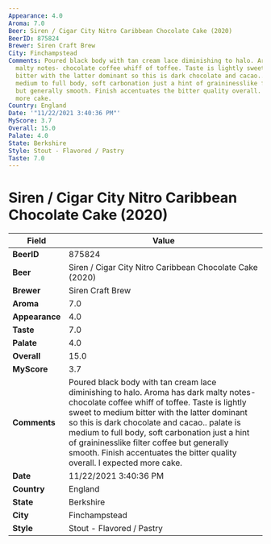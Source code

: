 ```yaml
---
Appearance: 4.0
Aroma: 7.0
Beer: Siren / Cigar City Nitro Caribbean Chocolate Cake (2020)
BeerID: 875824
Brewer: Siren Craft Brew
City: Finchampstead
Comments: Poured black body with tan cream lace diminishing to halo. Aroma has dark
  malty notes- chocolate coffee whiff of toffee. Taste is lightly sweet to medium
  bitter with the latter dominant so this is dark chocolate and cacao.. palate is
  medium to full body, soft carbonation just a hint of graininesslike filter coffee
  but generally smooth. Finish accentuates the bitter quality overall. I expected
  more cake.
Country: England
Date: '"11/22/2021 3:40:36 PM"'
MyScore: 3.7
Overall: 15.0
Palate: 4.0
State: Berkshire
Style: Stout - Flavored / Pastry
Taste: 7.0
---
```


# Siren / Cigar City Nitro Caribbean Chocolate Cake (2020)

| Field         | Value |
|---------------|-------|
| **BeerID** | 875824 |
| **Beer** | Siren / Cigar City Nitro Caribbean Chocolate Cake (2020) |
| **Brewer** | Siren Craft Brew |
| **Aroma** | 7.0 |
| **Appearance** | 4.0 |
| **Taste** | 7.0 |
| **Palate** | 4.0 |
| **Overall** | 15.0 |
| **MyScore** | 3.7 |
| **Comments** | Poured black body with tan cream lace diminishing to halo. Aroma has dark malty notes- chocolate coffee whiff of toffee. Taste is lightly sweet to medium bitter with the latter dominant so this is dark chocolate and cacao.. palate is medium to full body, soft carbonation just a hint of graininesslike filter coffee but generally smooth. Finish accentuates the bitter quality overall. I expected more cake. |
| **Date** | 11/22/2021 3:40:36 PM |
| **Country** | England |
| **State** | Berkshire |
| **City** | Finchampstead |
| **Style** | Stout - Flavored / Pastry |
